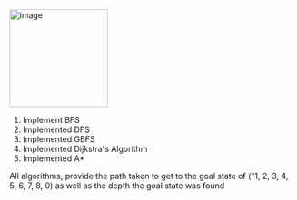 <img width="173" alt="image" src="https://github.com/user-attachments/assets/fbd1a0d7-1fd7-41a8-bd8d-fbced8924906" />

1. Implement BFS
2. Implemented DFS
3. Implemented GBFS
4. Implemented Dijkstra's Algorithm
5. Implemented A*

All algorithms, provide the path taken to get to the goal state of ("1, 2, 3, 4, 5, 6, 7, 8, 0) as well as the depth the goal state was found

